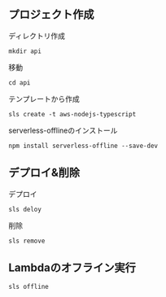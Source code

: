 ## プロジェクト作成

ディレクトリ作成
```
mkdir api
```

移動
```
cd api
```

テンプレートから作成  
```
sls create -t aws-nodejs-typescript
```

serverless-offlineのインストール
```
npm install serverless-offline --save-dev
```

## デプロイ&削除

デプロイ
```
sls deloy
```

削除
```
sls remove
```

## Lambdaのオフライン実行

```
sls offline
```